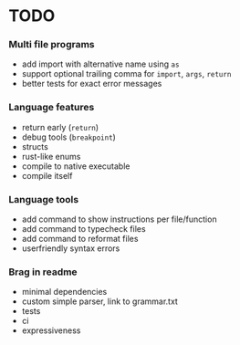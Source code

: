 # TODO

### Multi file programs
- add import with alternative name using `as`
- support optional trailing comma for `import`, `args`, `return`
- better tests for exact error messages

### Language features
- return early (`return`)
- debug tools (`breakpoint`)
- structs
- rust-like enums
- compile to native executable
- compile itself

### Language tools
- add command to show instructions per file/function
- add command to typecheck files
- add command to reformat files
- userfriendly syntax errors

### Brag in readme
- minimal dependencies
- custom simple parser, link to grammar.txt
- tests
- ci
- expressiveness
